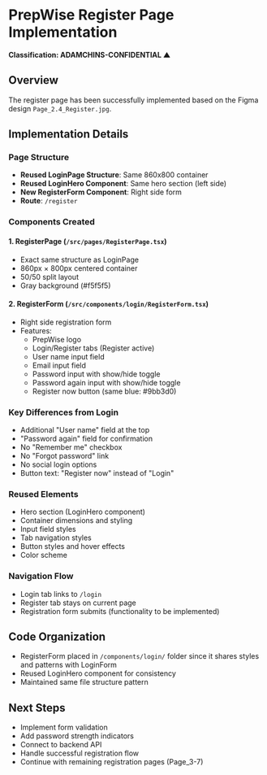# PrepWise Register Page Implementation
**Classification: ADAMCHINS-CONFIDENTIAL ▲**

## Overview
The register page has been successfully implemented based on the Figma design `Page_2.4_Register.jpg`.

## Implementation Details

### Page Structure
- **Reused LoginPage Structure**: Same 860x800 container
- **Reused LoginHero Component**: Same hero section (left side)
- **New RegisterForm Component**: Right side form
- **Route**: `/register`

### Components Created

#### 1. RegisterPage (`/src/pages/RegisterPage.tsx`)
- Exact same structure as LoginPage
- 860px × 800px centered container
- 50/50 split layout
- Gray background (#f5f5f5)

#### 2. RegisterForm (`/src/components/login/RegisterForm.tsx`)
- Right side registration form
- Features:
  - PrepWise logo
  - Login/Register tabs (Register active)
  - User name input field
  - Email input field
  - Password input with show/hide toggle
  - Password again input with show/hide toggle
  - Register now button (same blue: #9bb3d0)

### Key Differences from Login
- Additional "User name" field at the top
- "Password again" field for confirmation
- No "Remember me" checkbox
- No "Forgot password" link
- No social login options
- Button text: "Register now" instead of "Login"

### Reused Elements
- Hero section (LoginHero component)
- Container dimensions and styling
- Input field styles
- Tab navigation styles
- Button styles and hover effects
- Color scheme

### Navigation Flow
- Login tab links to `/login`
- Register tab stays on current page
- Registration form submits (functionality to be implemented)

## Code Organization
- RegisterForm placed in `/components/login/` folder since it shares styles and patterns with LoginForm
- Reused LoginHero component for consistency
- Maintained same file structure pattern

## Next Steps
- Implement form validation
- Add password strength indicators
- Connect to backend API
- Handle successful registration flow
- Continue with remaining registration pages (Page_3-7)